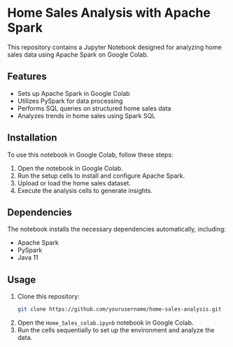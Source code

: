 # Home Sales Analysis with Apache Spark

This repository contains a Jupyter Notebook designed for analyzing home sales data using Apache Spark on Google Colab.

## Features
- Sets up Apache Spark in Google Colab
- Utilizes PySpark for data processing
- Performs SQL queries on structured home sales data
- Analyzes trends in home sales using Spark SQL

## Installation
To use this notebook in Google Colab, follow these steps:
1. Open the notebook in Google Colab.
2. Run the setup cells to install and configure Apache Spark.
3. Upload or load the home sales dataset.
4. Execute the analysis cells to generate insights.

## Dependencies
The notebook installs the necessary dependencies automatically, including:
- Apache Spark
- PySpark
- Java 11

## Usage
1. Clone this repository:
   ```bash
   git clone https://github.com/yourusername/home-sales-analysis.git
   ```
2. Open the `Home_Sales_colab.ipynb` notebook in Google Colab.
3. Run the cells sequentially to set up the environment and analyze the data.



